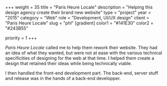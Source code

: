 +++
weight = 35
title = "Paris Heure Locale"
description = "Helping this design agency create their brand new website"
type = "project"
year = "2015"
category = "Web"
role = "Development, UI/UX design"
client = "Paris Heure Locale"
slug = "phl"
[gradient]
    color1 = "#141E30"
    color2 = "#243B55"


priority = 1
+++

_Paris Heure Locale_ called me to help them rework their website. They had an idea of what they wanted, but were not at ease with the various technical specificities of designing for the web at that time. I helped them create a design that retained their ideas while being technically viable.

I then handled the front-end development part. The back-end, server stuff and release was in the hands of a back-end developper.
